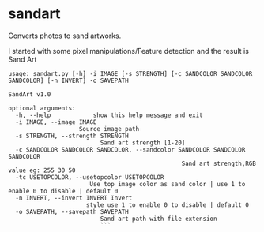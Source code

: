 # sandart
Converts photos to sand artworks.


I started with some pixel manipulations/Feature detection and the result is Sand Art
```
usage: sandart.py [-h] -i IMAGE [-s STRENGTH] [-c SANDCOLOR SANDCOLOR SANDCOLOR] [-n INVERT] -o SAVEPATH

SandArt v1.0

optional arguments:
  -h, --help            show this help message and exit
  -i IMAGE, --image IMAGE 
                    Source image path
  -s STRENGTH, --strength STRENGTH 
                          Sand art strength [1-20]
  -c SANDCOLOR SANDCOLOR SANDCOLOR, --sandcolor SANDCOLOR SANDCOLOR SANDCOLOR
                                                 Sand art strength,RGB value eg: 255 30 50
  -tc USETOPCOLOR, --usetopcolor USETOPCOLOR
                       Use top image color as sand color | use 1 to enable 0 to disable | default 0                                       
  -n INVERT, --invert INVERT Invert 
                      style use 1 to enable 0 to disable | default 0
  -o SAVEPATH, --savepath SAVEPATH 
                          Sand art path with file extension
                          ```
